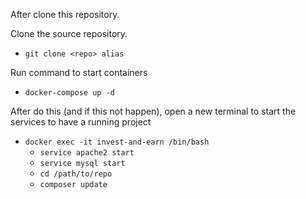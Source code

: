 After clone this repository.

Clone the source repository.
* `git clone <repo> alias`

Run command to start containers
* `docker-compose up -d`

After do this (and if this not happen), open a new terminal to start
the services to have a running project

* `docker exec -it invest-and-earn /bin/bash`
    * `service apache2 start`
    * `service mysql start`
    * `cd /path/to/repo`
    * `composer update`
    
